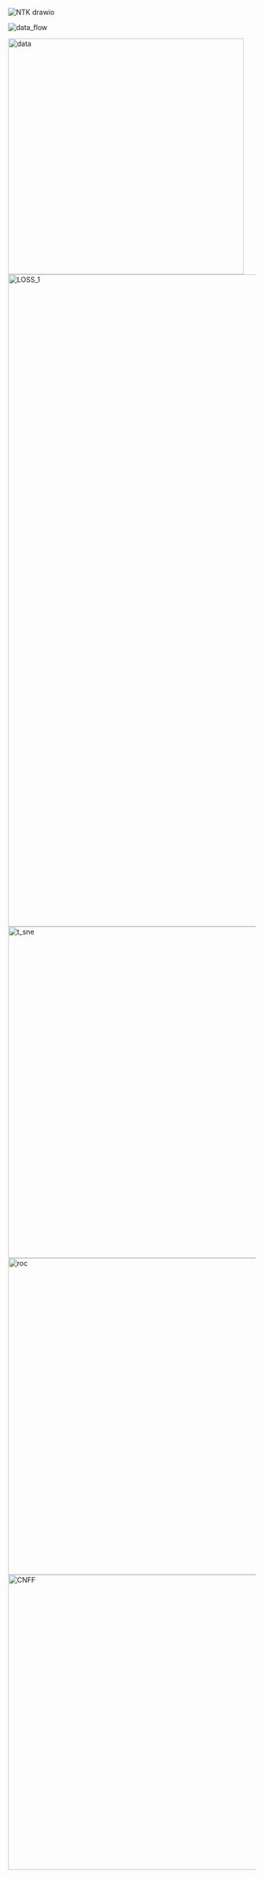 ![NTK drawio](https://github.com/user-attachments/assets/717af049-8719-4d97-a3b9-d688c0b5d764)

![data_flow](https://github.com/user-attachments/assets/bd57fb08-e408-49f3-82b4-7cf3b8cd85f2)

<img width="479" alt="data" src="https://github.com/user-attachments/assets/3ab501af-13c5-4269-860f-8c236f091f50">
<img width="1324" alt="LOSS_1" src="https://github.com/user-attachments/assets/2bbb2d66-9388-449d-b12f-158d01d6a4bb">


<img width="673" alt="t_sne" src="https://github.com/user-attachments/assets/df9cf66a-d592-46ac-89df-1d04deb3edb8">
<img width="643" alt="roc" src="https://github.com/user-attachments/assets/4a12d0b6-b419-46fd-b330-390d263bd207">

<img width="599" alt="CNFF" src="https://github.com/user-attachments/assets/40e14770-1291-4b80-9daf-6e480a7f28ca">
